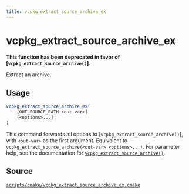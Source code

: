 ```yaml
---
title: vcpkg_extract_source_archive_ex
---
```


# vcpkg_extract_source_archive_ex

**This function has been deprecated in favor of [`vcpkg_extract_source_archive()`].**

Extract an archive.

## Usage

```cmake
vcpkg_extract_source_archive_ex(
    [OUT_SOURCE_PATH <out-var>]
    [<options>...]
)
```

This command forwards all options to [`vcpkg_extract_source_archive()`], with `<out-var>` as the first argument. Equivalent to `vcpkg_extract_source_archive(<out-var> <options>...)`. For parameter help, see the documentation for [`vcpkg_extract_source_archive()`](vcpkg_extract_source_archive.md).

## Source

[`scripts/cmake/vcpkg_extract_source_archive_ex.cmake`](https://github.com/Microsoft/vcpkg/blob/master/scripts/cmake/vcpkg_extract_source_archive_ex.cmake)
